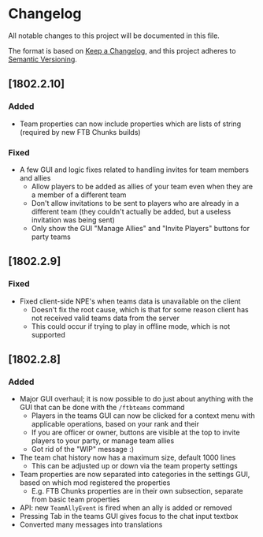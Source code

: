 # Changelog
All notable changes to this project will be documented in this file.

The format is based on [Keep a Changelog](https://keepachangelog.com/en/1.0.0/),
and this project adheres to [Semantic Versioning](https://semver.org/spec/v2.0.0.html).

## [1802.2.10]

### Added
* Team properties can now include properties which are lists of string (required by new FTB Chunks builds)

### Fixed
* A few GUI and logic fixes related to handling invites for team members and allies
  * Allow players to be added as allies of your team even when they are a member of a different team
  * Don't allow invitations to be sent to players who are already in a different team (they couldn't actually be added, but a useless invitation was being sent)
  * Only show the GUI "Manage Allies" and "Invite Players" buttons for party teams

## [1802.2.9]

### Fixed
* Fixed client-side NPE's when teams data is unavailable on the client
  * Doesn't fix the root cause, which is that for some reason client has not received valid teams data from the server
  * This could occur if trying to play in offline mode, which is not supported

## [1802.2.8]

### Added
* Major GUI overhaul; it is now possible to do just about anything with the GUI that can be done with the `/ftbteams` command
    * Players in the teams GUI can now be clicked for a context menu with applicable operations, based on your rank and their
    * If you are officer or owner, buttons are visible at the top to invite players to your party, or manage team allies
    * Got rid of the "WIP" message :)
* The team chat history now has a maximum size, default 1000 lines
    * This can be adjusted up or down via the team property settings
* Team properties are now separated into categories in the settings GUI, based on which mod registered the properties
    * E.g. FTB Chunks properties are in their own subsection, separate from basic team properties
* API: new `TeamAllyEvent` is fired when an ally is added or removed
* Pressing Tab in the teams GUI gives focus to the chat input textbox
* Converted many messages into translations
